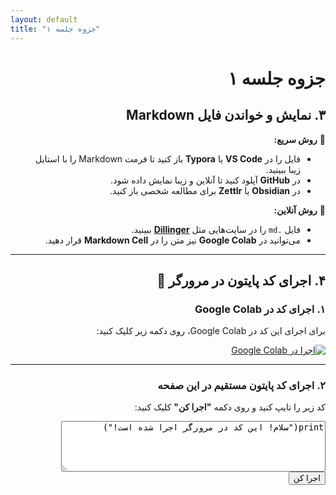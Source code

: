 ```yaml
---
layout: default
title: "جزوه جلسه ۱"
---
```


<div dir="rtl">

# جزوه جلسه ۱

## ۳. نمایش و خواندن فایل Markdown
🔹 **روش سریع:**  
- فایل را در **VS Code** یا **Typora** باز کنید تا فرمت Markdown را با استایل زیبا ببینید.  
- در **GitHub** آپلود کنید تا آنلاین و زیبا نمایش داده شود.  
- در **Obsidian** یا **Zettlr** برای مطالعه شخصی باز کنید.  

🔹 **روش آنلاین:**  
- فایل `.md` را در سایت‌هایی مثل **[Dillinger](https://dillinger.io/)** ببینید.  
- می‌توانید در **Google Colab** نیز متن را در **Markdown Cell** قرار دهید.

---

## ۴. اجرای کد پایتون در مرورگر 🚀
### **۱. اجرای کد در Google Colab**
برای اجرای این کد در Google Colab، روی دکمه زیر کلیک کنید:

[![اجرا در Google Colab](https://colab.research.google.com/assets/colab-badge.svg)](https://colab.research.google.com/github/HalcyonV/python-ui-ac-ir/blob/main/session-1.ipynb)

---

### **۲. اجرای کد پایتون مستقیم در این صفحه**
کد زیر را تایپ کنید و روی دکمه **"اجرا کن"** کلیک کنید:

<textarea id="python-code" rows="5" cols="50">
print("سلام! این کد در مرورگر اجرا شده است!")
</textarea>
<br>
<button onclick="runPython()">اجرا کن</button>
<pre id="output"></pre>

</div>

<script src="https://cdn.jsdelivr.net/pyodide/v0.22.0/full/pyodide.js"></script>
<script>
  async function main() {
      window.pyodide = await loadPyodide();
  }
  main();
  
  async function runPython() {
      let code = document.getElementById("python-code").value;
      let output = await pyodide.runPythonAsync(code);
      document.getElementById("output").innerText = output;
  }
</script>
